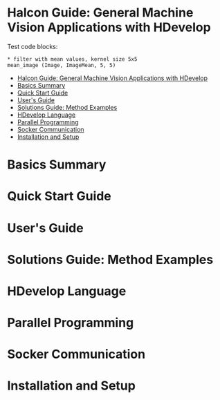 # Halcon Guide: General Machine Vision Applications with HDevelop

Test code blocks:

```hdevelop
* filter with mean values, kernel size 5x5
mean_image (Image, ImageMean, 5, 5)
```

- [Halcon Guide: General Machine Vision Applications with HDevelop](#halcon-guide-general-machine-vision-applications-with-hdevelop)
- [Basics Summary](#basics-summary)
- [Quick Start Guide](#quick-start-guide)
- [User's Guide](#users-guide)
- [Solutions Guide: Method Examples](#solutions-guide-method-examples)
- [HDevelop Language](#hdevelop-language)
- [Parallel Programming](#parallel-programming)
- [Socker Communication](#socker-communication)
- [Installation and Setup](#installation-and-setup)


# Basics Summary


# Quick Start Guide


# User's Guide


# Solutions Guide: Method Examples


# HDevelop Language


# Parallel Programming


# Socker Communication


# Installation and Setup

